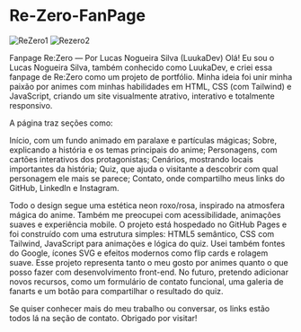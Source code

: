 # Re-Zero-FanPage

![ReZero1](https://github.com/user-attachments/assets/49770cbb-29b1-4c1e-bf17-a5d760bdb5a3)
![Rezero2](https://github.com/user-attachments/assets/b439191d-126c-48ef-9781-d6c5ec28acea)

Fanpage Re:Zero — Por Lucas Nogueira Silva (LuukaDev)
Olá! Eu sou o Lucas Nogueira Silva, também conhecido como LuukaDev, e criei essa fanpage de Re:Zero como um projeto de portfólio. Minha ideia foi unir minha paixão por animes com minhas habilidades em HTML, CSS (com Tailwind) e JavaScript, criando um site visualmente atrativo, interativo e totalmente responsivo.

A página traz seções como:

Início, com um fundo animado em paralaxe e partículas mágicas;
Sobre, explicando a história e os temas principais do anime;
Personagens, com cartões interativos dos protagonistas;
Cenários, mostrando locais importantes da história;
Quiz, que ajuda o visitante a descobrir com qual personagem ele mais se parece;
Contato, onde compartilho meus links do GitHub, LinkedIn e Instagram.

Todo o design segue uma estética neon roxo/rosa, inspirado na atmosfera mágica do anime. Também me preocupei com acessibilidade, animações suaves e experiência mobile.
O projeto está hospedado no GitHub Pages e foi construído com uma estrutura simples: HTML5 semântico, CSS com Tailwind, JavaScript para animações e lógica do quiz. Usei também fontes do Google, ícones SVG e efeitos modernos como flip cards e rolagem suave.
Esse projeto representa tanto o meu gosto por animes quanto o que posso fazer com desenvolvimento front-end. No futuro, pretendo adicionar novos recursos, como um formulário de contato funcional, uma galeria de fanarts e um botão para compartilhar o resultado do quiz.

Se quiser conhecer mais do meu trabalho ou conversar, os links estão todos lá na seção de contato. Obrigado por visitar!
